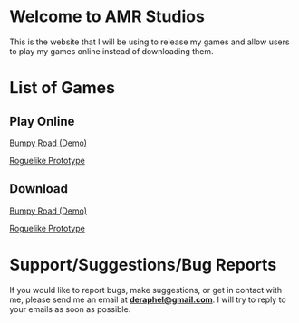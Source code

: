 # Welcome to AMR Studios

This is the website that I will be using to release my games and allow users to play my games online instead of downloading them.

# List of Games

## Play Online
[Bumpy Road (Demo)](http://google.com)

[Roguelike Prototype](http://google.com)

## Download
[Bumpy Road (Demo)](http://google.com)

[Roguelike Prototype](http://google.com)

# Support/Suggestions/Bug Reports

If you would like to report bugs, make suggestions, or get in contact with me, please send me an email at **deraphel@gmail.com**. I will try to reply to your emails as soon as possible.
